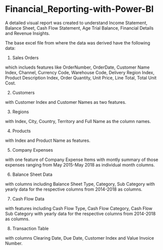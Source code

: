 # Financial_Reporting-with-Power-BI

A detailed visual report was created to understand Income Statement, Balance Sheet, Cash Flow Statement, Age Trial Balance, Financial Details and Revenue Insights.

The base excel file from where the data was derived have the following data:

1. Sales Orders

which inclueds features like OrderNumber, OrderDate, Customer Name Index, Channel, Currency Code, Warehouse Code, Delivery Region Index, Product Description Index, 
Order Quantity, Unit Price, Line Total, Total Unit Cost.

2. Customers

with Customer Index and Customer Names as two features.

3. Regions

with Index, City, Country, Territory and Full Name as the column names.

4. Products

with Index and Product Name as features.

5. Company Expenses

with one feature of Company Expense Items with montly summary of those expenses ranging from May 2015-May 2018 as individual month columns.

6. Balance Sheet Data

with columns including Balance Sheet Type, Category,	Sub Category with yearly data for the respective columns from 2014-2018 as columns.

7. Cash Flow Data

with features including Cash Flow Type,	Cash Flow Category,	Cash Flow Sub Category with yearly data for the respective columns from 2014-2018 as columns.

8. Transaction Table

with columns Clearing Date,	Due Date,	Customer Index and Value	Invoice Number.



